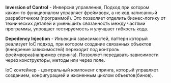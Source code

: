 **Inversion of Control** -  Инверсия управления, Подход при котором каким-то функционалом управляет фреймворк, а не код написанный разработчиком (программой). Это позволяет отделить бизнес-логику от технических деталей и уменьшить связанность между частями программы, упрощает тестируемость и улучшает гибкость кода.

**Depedency Injection** - Инъекция  зависимостей, паттерн который реализует IoC подход, при котором создание связанных объектов (внедрение зависимостей) переходит под контроль фреймворка(например спринга). Позволяет передавать зависимости через конструкторы, методы или через поле. 

IoC контейнер - центральный компонент спринга, который управляет созданием, конфигурацией и жизненным циклом объектов(бинов).
